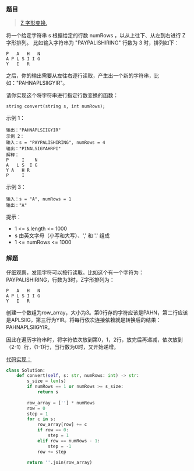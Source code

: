 ### 题目
> [Z 字形变换.](https://leetcode-cn.com/problems/zigzag-conversion/description/)

将一个给定字符串 s 根据给定的行数 numRows ，以从上往下、从左到右进行 Z 字形排列。
比如输入字符串为 "PAYPALISHIRING" 行数为 3 时，排列如下：

```
P   A   H   N
A P L S I I G
Y   I   R
```
之后，你的输出需要从左往右逐行读取，产生出一个新的字符串，比如："PAHNAPLSIIGYIR"。

请你实现这个将字符串进行指定行数变换的函数：

```string convert(string s, int numRows);```


示例 1：

```输入：s = "PAYPALISHIRING", numRows = 3
输出："PAHNAPLSIIGYIR"
示例 2：
输入：s = "PAYPALISHIRING", numRows = 4
输出："PINALSIGYAHRPI"
解释：
P     I    N
A   L S  I G
Y A   H R
P     I
```

示例 3：

```
输入：s = "A", numRows = 1
输出："A"
```


提示：

- 1 <= s.length <= 1000
- s 由英文字母（小写和大写）、',' 和 '.' 组成
- 1 <= numRows <= 1000

### 解题

仔细观察，发现字符可以按行读取。比如这个有一个字符为：PAYPALISHIRING，行数为3时，Z字形排列为：

```
P   A   H   N
A P L S I I G
Y   I   R
```

创建一个数组为row_array，大小为3。第0行存的字符应该是PAHN，第二行应该是APLSIIG，第三行为YIR。将每行依次连接依赖就是转换后的结果：PAHNAPLSIIGYIR。

因此在遍历字符串时，将字符依次放到第0，1，2行，放完后再递减，依次放到（2-1）行，(1-1)行，当行数为0时，又开始递增。

[代码实现：](solution.py)

```python
class Solution:
    def convert(self, s: str, numRows: int) -> str:
        s_size = len(s)
        if numRows == 1 or numRows >= s_size:
            return s
        
        row_array = [''] * numRows
        row = 0
        step = 1
        for c in s:
            row_array[row] += c
            if row == 0:
                step = 1
            elif row == numRows - 1:
                step = -1
            row += step
        
        return ''.join(row_array)
```



